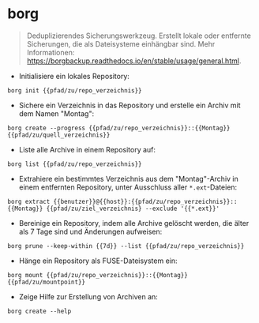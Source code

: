# borg

> Deduplizierendes Sicherungswerkzeug.
> Erstellt lokale oder entfernte Sicherungen, die als Dateisysteme einhängbar sind.
> Mehr Informationen: <https://borgbackup.readthedocs.io/en/stable/usage/general.html>.

- Initialisiere ein lokales Repository:

`borg init {{pfad/zu/repo_verzeichnis}}`

- Sichere ein Verzeichnis in das Repository und erstelle ein Archiv mit dem Namen "Montag":

`borg create --progress {{pfad/zu/repo_verzeichnis}}::{{Montag}} {{pfad/zu/quell_verzeichnis}}`

- Liste alle Archive in einem Repository auf:

`borg list {{pfad/zu/repo_verzeichnis}}`

- Extrahiere ein bestimmtes Verzeichnis aus dem "Montag"-Archiv in einem entfernten Repository, unter Ausschluss aller `*.ext`-Dateien:

`borg extract {{benutzer}}@{{host}}:{{pfad/zu/repo_verzeichnis}}::{{Montag}} {{pfad/zu/ziel_verzeichnis} --exclude '{{*.ext}}'`

- Bereinige ein Repository, indem alle Archive gelöscht werden, die älter als 7 Tage sind und Änderungen aufweisen:

`borg prune --keep-within {{7d}} --list {{pfad/zu/repo_verzeichnis}}`

- Hänge ein Repository als FUSE-Dateisystem ein:

`borg mount {{pfad/zu/repo_verzeichnis}}::{{Montag}} {{pfad/zu/mountpoint}}`

- Zeige Hilfe zur Erstellung von Archiven an:

`borg create --help`
